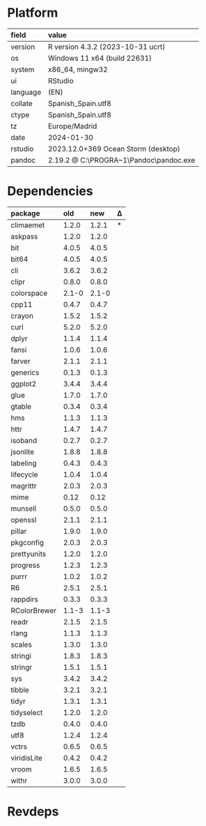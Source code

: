 # Platform

|field    |value                                  |
|:--------|:--------------------------------------|
|version  |R version 4.3.2 (2023-10-31 ucrt)      |
|os       |Windows 11 x64 (build 22631)           |
|system   |x86_64, mingw32                        |
|ui       |RStudio                                |
|language |(EN)                                   |
|collate  |Spanish_Spain.utf8                     |
|ctype    |Spanish_Spain.utf8                     |
|tz       |Europe/Madrid                          |
|date     |2024-01-30                             |
|rstudio  |2023.12.0+369 Ocean Storm (desktop)    |
|pandoc   |2.19.2 @ C:\PROGRA~1\Pandoc\pandoc.exe |

# Dependencies

|package      |old   |new   |Δ  |
|:------------|:-----|:-----|:--|
|climaemet    |1.2.0 |1.2.1 |*  |
|askpass      |1.2.0 |1.2.0 |   |
|bit          |4.0.5 |4.0.5 |   |
|bit64        |4.0.5 |4.0.5 |   |
|cli          |3.6.2 |3.6.2 |   |
|clipr        |0.8.0 |0.8.0 |   |
|colorspace   |2.1-0 |2.1-0 |   |
|cpp11        |0.4.7 |0.4.7 |   |
|crayon       |1.5.2 |1.5.2 |   |
|curl         |5.2.0 |5.2.0 |   |
|dplyr        |1.1.4 |1.1.4 |   |
|fansi        |1.0.6 |1.0.6 |   |
|farver       |2.1.1 |2.1.1 |   |
|generics     |0.1.3 |0.1.3 |   |
|ggplot2      |3.4.4 |3.4.4 |   |
|glue         |1.7.0 |1.7.0 |   |
|gtable       |0.3.4 |0.3.4 |   |
|hms          |1.1.3 |1.1.3 |   |
|httr         |1.4.7 |1.4.7 |   |
|isoband      |0.2.7 |0.2.7 |   |
|jsonlite     |1.8.8 |1.8.8 |   |
|labeling     |0.4.3 |0.4.3 |   |
|lifecycle    |1.0.4 |1.0.4 |   |
|magrittr     |2.0.3 |2.0.3 |   |
|mime         |0.12  |0.12  |   |
|munsell      |0.5.0 |0.5.0 |   |
|openssl      |2.1.1 |2.1.1 |   |
|pillar       |1.9.0 |1.9.0 |   |
|pkgconfig    |2.0.3 |2.0.3 |   |
|prettyunits  |1.2.0 |1.2.0 |   |
|progress     |1.2.3 |1.2.3 |   |
|purrr        |1.0.2 |1.0.2 |   |
|R6           |2.5.1 |2.5.1 |   |
|rappdirs     |0.3.3 |0.3.3 |   |
|RColorBrewer |1.1-3 |1.1-3 |   |
|readr        |2.1.5 |2.1.5 |   |
|rlang        |1.1.3 |1.1.3 |   |
|scales       |1.3.0 |1.3.0 |   |
|stringi      |1.8.3 |1.8.3 |   |
|stringr      |1.5.1 |1.5.1 |   |
|sys          |3.4.2 |3.4.2 |   |
|tibble       |3.2.1 |3.2.1 |   |
|tidyr        |1.3.1 |1.3.1 |   |
|tidyselect   |1.2.0 |1.2.0 |   |
|tzdb         |0.4.0 |0.4.0 |   |
|utf8         |1.2.4 |1.2.4 |   |
|vctrs        |0.6.5 |0.6.5 |   |
|viridisLite  |0.4.2 |0.4.2 |   |
|vroom        |1.6.5 |1.6.5 |   |
|withr        |3.0.0 |3.0.0 |   |

# Revdeps

